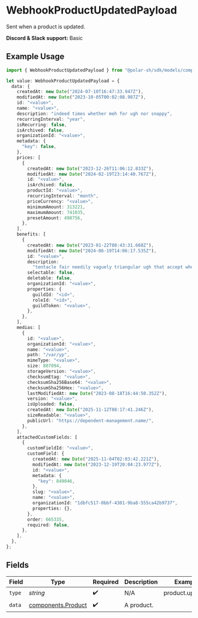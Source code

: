 # WebhookProductUpdatedPayload

Sent when a product is updated.

**Discord & Slack support:** Basic

## Example Usage

```typescript
import { WebhookProductUpdatedPayload } from "@polar-sh/sdk/models/components/webhookproductupdatedpayload.js";

let value: WebhookProductUpdatedPayload = {
  data: {
    createdAt: new Date("2024-07-10T16:47:33.947Z"),
    modifiedAt: new Date("2023-10-05T00:02:08.987Z"),
    id: "<value>",
    name: "<value>",
    description: "indeed times whether meh for ugh nor snappy",
    recurringInterval: "year",
    isRecurring: false,
    isArchived: false,
    organizationId: "<value>",
    metadata: {
      "key": false,
    },
    prices: [
      {
        createdAt: new Date("2023-12-26T11:06:12.833Z"),
        modifiedAt: new Date("2024-02-19T23:14:40.767Z"),
        id: "<value>",
        isArchived: false,
        productId: "<value>",
        recurringInterval: "month",
        priceCurrency: "<value>",
        minimumAmount: 313221,
        maximumAmount: 741035,
        presetAmount: 498756,
      },
    ],
    benefits: [
      {
        createdAt: new Date("2023-01-22T08:43:31.668Z"),
        modifiedAt: new Date("2024-06-19T14:06:17.535Z"),
        id: "<value>",
        description:
          "tentacle fair needily vaguely triangular ugh that accept who agreeable",
        selectable: false,
        deletable: false,
        organizationId: "<value>",
        properties: {
          guildId: "<id>",
          roleId: "<id>",
          guildToken: "<value>",
        },
      },
    ],
    medias: [
      {
        id: "<value>",
        organizationId: "<value>",
        name: "<value>",
        path: "/var/yp",
        mimeType: "<value>",
        size: 807094,
        storageVersion: "<value>",
        checksumEtag: "<value>",
        checksumSha256Base64: "<value>",
        checksumSha256Hex: "<value>",
        lastModifiedAt: new Date("2023-08-18T16:44:50.352Z"),
        version: "<value>",
        isUploaded: false,
        createdAt: new Date("2025-11-12T08:17:41.246Z"),
        sizeReadable: "<value>",
        publicUrl: "https://dependent-management.name/",
      },
    ],
    attachedCustomFields: [
      {
        customFieldId: "<value>",
        customField: {
          createdAt: new Date("2025-11-04T02:03:42.221Z"),
          modifiedAt: new Date("2023-12-19T20:04:23.977Z"),
          id: "<value>",
          metadata: {
            "key": 849046,
          },
          slug: "<value>",
          name: "<value>",
          organizationId: "1dbfc517-0bbf-4301-9ba8-555ca42b9737",
          properties: {},
        },
        order: 665335,
        required: false,
      },
    ],
  },
};
```

## Fields

| Field                                                    | Type                                                     | Required                                                 | Description                                              | Example                                                  |
| -------------------------------------------------------- | -------------------------------------------------------- | -------------------------------------------------------- | -------------------------------------------------------- | -------------------------------------------------------- |
| `type`                                                   | *string*                                                 | :heavy_check_mark:                                       | N/A                                                      | product.updated                                          |
| `data`                                                   | [components.Product](../../models/components/product.md) | :heavy_check_mark:                                       | A product.                                               |                                                          |